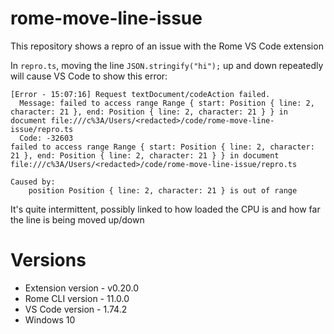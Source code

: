 # rome-move-line-issue
This repository shows a repro of an issue with the Rome VS Code extension

In `repro.ts`, moving the line `JSON.stringify("hi");` up and down repeatedly will cause VS Code to show this error:

```
[Error - 15:07:16] Request textDocument/codeAction failed.
  Message: failed to access range Range { start: Position { line: 2, character: 21 }, end: Position { line: 2, character: 21 } } in document file:///c%3A/Users/<redacted>/code/rome-move-line-issue/repro.ts
  Code: -32603 
failed to access range Range { start: Position { line: 2, character: 21 }, end: Position { line: 2, character: 21 } } in document file:///c%3A/Users/<redacted>/code/rome-move-line-issue/repro.ts

Caused by:
    position Position { line: 2, character: 21 } is out of range
```

It's quite intermittent, possibly linked to how loaded the CPU is and how far the line is being moved up/down


# Versions
- Extension version - v0.20.0
- Rome CLI version - 11.0.0
- VS Code version - 1.74.2
- Windows 10
